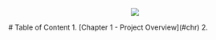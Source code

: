 <p align = "center">
  <img src="https://github.com/xiangivyli/Data-Science-Porfolio/blob/main/Data%20Platform%20Design%20for%20Healthcare%20Research%20(Database)/Image/EER%20Diagram%20MySQL.png">
  </p>
# Table of Content
1. [Chapter 1 - Project Overview](#chr)
2. 
